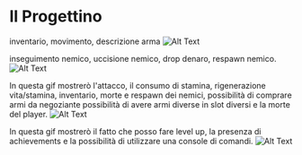# Il Progettino

inventario, movimento, descrizione arma
![Alt Text](part1.gif)

inseguimento nemico, uccisione nemico, drop denaro, respawn nemico.
![Alt Text](https://media.giphy.com/media/pd5G7RkHZvNCPg3r8E/source.gif)

In questa gif mostrerò l'attacco, il consumo di stamina, rigenerazione vita/stamina, inventario, morte e respawn dei nemici, possibilità di comprare armi da negoziante
possibilità di avere armi diverse in slot diversi e la morte del player.
![Alt Text](main.gif)

In questa gif mostrerò il fatto che posso fare level up, la presenza di achievements e la possibilità di utilizzare una console di comandi.
![Alt Text](other.gif)
